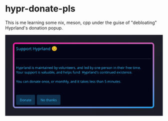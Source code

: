hypr-donate-pls
===============

This is me learning some nix, meson, cpp under the guise of "debloating" Hyprland's donation popup.

![](./assets/screenshot.png)
